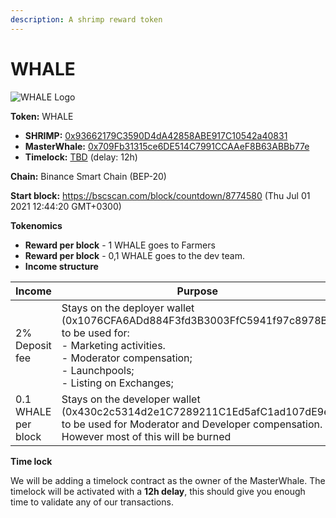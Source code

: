 ```yaml
---
description: A shrimp reward token
---
```


# WHALE

![WHALE Logo](../.gitbook/assets/whale.svg)

**Token:** WHALE

- **SHRIMP:** [0x93662179C3590D4dA42858ABE917C10542a40831](https://bscscan.com/address/0x93662179C3590D4dA42858ABE917C10542a40831)
- **MasterWhale:** [0x709Fb31315ce6DE514C7991CCAAeF8B63ABBb77e](https://bscscan.com/address/0x709Fb31315ce6DE514C7991CCAAeF8B63ABBb77e)
- **Timelock:** [TBD](https://bscscan.com/address/TBD) (delay: 12h)

**Chain:** Binance Smart Chain \(BEP-20\)

**Start block:** https://bscscan.com/block/countdown/8774580 (Thu Jul 01 2021 12:44:20 GMT+0300)

**Tokenomics**

- **Reward per block** - 1 WHALE goes to Farmers
- **Reward per block** - 0,1 WHALE goes to the dev team.
- **Income structure**

| Income | Purpose |
------|-----------
| 2% Deposit fee  | Stays on the deployer wallet (0x1076CFA6ADd884F3fd3B3003FfC5941f97c8978B) to be used for: <br> - Marketing activities. <br> - Moderator compensation; <br> - Launchpools; <br> - Listing on Exchanges;|
| 0.1 WHALE per block  | Stays on the developer wallet (0x430c2c5314d2e1C7289211C1Ed5afC1ad107dE9e) to be used for Moderator and Developer compensation. However most of this will be burned |

**Time lock**

We will be adding a timelock contract as the owner of the MasterWhale. The timelock will be activated with a **12h delay**, this should give you enough time to validate any of our transactions.
